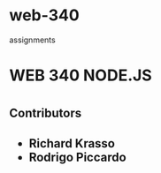 # web-340

assignments

<h1>WEB 340 NODE.JS<h1>
<h2>Contributors<h2>
<ul>
    <li>Richard Krasso </li>
    <li>Rodrigo Piccardo</li>
  </ul>
